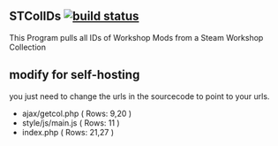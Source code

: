 ## STColIDs [![build status](https://gitlab.com/rustyinfo/stcolids/badges/master/build.svg)](https://gitlab.com/rustyinfo/stcolids/commits/master)  

This Program pulls all IDs of Workshop Mods from a Steam Workshop Collection  

## modify for self-hosting  
you just need to change the urls in the sourcecode to point to your urls.  
* ajax/getcol.php ( Rows: 9,20 )
* style/js/main.js ( Rows: 11 )
* index.php ( Rows: 21,27 )
